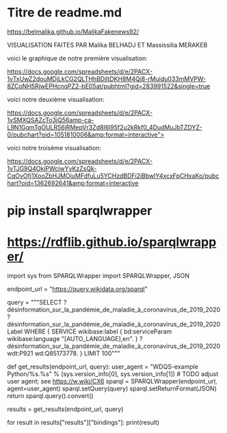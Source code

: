 # Titre de readme.md

https://belmalika.github.io/MalikaFakenews92/

VISUALISATION FAITES PAR Malika BELHADJ ET Massissilia MERAKEB

voici le graphique de notre première visualisation: 

https://docs.google.com/spreadsheets/d/e/2PACX-1vTxUwZ2douMDjLkCG2QLTHhBDiltDKH8M4Qi8-rMuidu033mMVPW-8ZCoNH5RjwEPHcnqPZ2-bE05at/pubhtml?gid=283991522&single=true

voici notre deuxième visualisation: 

https://docs.google.com/spreadsheets/d/e/2PACX-1vSMXQSAZcTo3jQ56amp-ca-L9N1GqmTgOULR56jRMepVr3Zd8I6l95f2u2kRkf0_4DudMuJbTZDYZ-0/pubchart?oid=1051810006&amp;format=interactive">

voici notre troisème visualisation: 

https://docs.google.com/spreadsheets/d/e/2PACX-1vTJG9Q4OkjPWciwYyKzZsQk-CqOvOfj1XooZbHJMOiuMFdfuLu5YCHzdBDFi2iBbwIY4xcxFpCHxaKo/pubchart?oid=1362692641&amp;format=interactive

# pip install sparqlwrapper
# https://rdflib.github.io/sparqlwrapper/

import sys
from SPARQLWrapper import SPARQLWrapper, JSON

endpoint_url = "https://query.wikidata.org/sparql"

query = """SELECT ?désinformation_sur_la_pandémie_de_maladie_à_coronavirus_de_2019_2020 ?désinformation_sur_la_pandémie_de_maladie_à_coronavirus_de_2019_2020Label WHERE {
  SERVICE wikibase:label { bd:serviceParam wikibase:language "[AUTO_LANGUAGE],en". }
  ?désinformation_sur_la_pandémie_de_maladie_à_coronavirus_de_2019_2020 wdt:P921 wd:Q85173778.
}
LIMIT 100"""


def get_results(endpoint_url, query):
    user_agent = "WDQS-example Python/%s.%s" % (sys.version_info[0], sys.version_info[1])
    # TODO adjust user agent; see https://w.wiki/CX6
    sparql = SPARQLWrapper(endpoint_url, agent=user_agent)
    sparql.setQuery(query)
    sparql.setReturnFormat(JSON)
    return sparql.query().convert()


results = get_results(endpoint_url, query)

for result in results["results"]["bindings"]:
    print(result)

